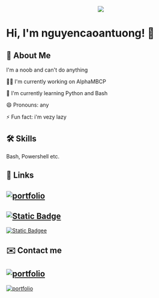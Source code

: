 <p align="center">
  <img src="http://ncatt.ddns.net:3000/nguyencaoantuong/.profile/raw/branch/main/ayanami%20rei.jpg" />
</p>

# Hi, I'm nguyencaoantuong! 👋


## 🚀 About Me
I'm a noob and can't do anything

👩‍💻 I'm currently working on AlphaMBCP

🧠 I'm currently learning Python and Bash

😄 Pronouns: any

⚡️ Fun fact: i'm vezy lazy

## 🛠 Skills
Bash, Powershell etc.


## 🔗 Links
[![portfolio](https://img.shields.io/badge/About-Me-black?style=for-the-badge&logo=jinja&logoColor=white)](https://nguyencaoantuong.github.io/)
-
[![Static Badge](https://img.shields.io/badge/My-Gitea_Instance-green?style=for-the-badge&logo=gitea&logoColor=white)](http://ncatt.ddns.net:3000/)
-
[![Static Badgee](https://img.shields.io/badge/ncatyew's-OneDrive_Index-blue?style=for-the-badge&logo=onedrive&logoColor=white)](http://ncatt.ddns.net:8788/)


## ✉️ Contact me
[![portfolio](https://img.shields.io/badge/Google_Mail-red?style=for-the-badge&logo=gmail&logoColor=white)](mailto:anntuongg@gmail.com)
-
[![portfolio](https://img.shields.io/badge/Proton_Mail-purple?style=for-the-badge&logo=proton-mail&logoColor=white)](mailto:nguyencaoantuong@proton.me)
